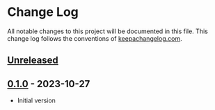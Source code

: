 # Change Log
All notable changes to this project will be documented in this
file. This change log follows the conventions of
[keepachangelog.com](http://keepachangelog.com/).

## [Unreleased]

## [0.1.0] - 2023-10-27
- Initial version

[Unreleased]: https://github.com/gethop-dev/object-storage.azure-blob-storage/compare/v0.1.0...HEAD
[0.1.0]: https://github.com/gethop-dev/object-storage.azure-blob-storage/releases/tag/v0.1.0
